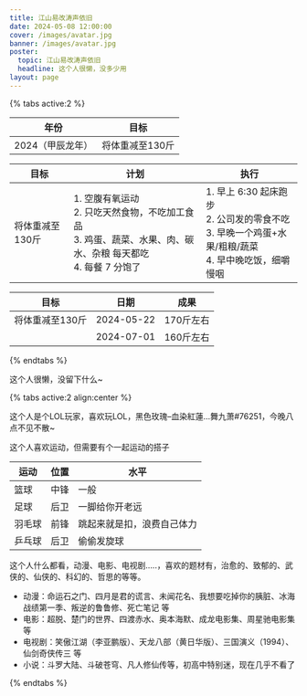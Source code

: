 ```yaml
---
title: 江山易改涛声依旧
date: 2024-05-08 12:00:00
cover: /images/avatar.jpg
banner: /images/avatar.jpg
poster:
  topic: 江山易改涛声依旧
  headline: 这个人很懒，没多少用
layout: page
---
```


{% tabs active:2 %}

<!-- tab 目标 -->

| 年份             | 目标            |
| ---------------- | --------------- |
| 2024（甲辰龙年） | 将体重减至130斤 |

<!-- tab 计划 -->

| 目标            | 计划                                                         | 执行                                                         |
| --------------- | ------------------------------------------------------------ | ------------------------------------------------------------ |
| 将体重减至130斤 | 1. 空腹有氧运动<br />2. 只吃天然食物，不吃加工食品<br />3. 鸡蛋、蔬菜、水果、肉、碳水、杂粮 每天都吃<br />4. 每餐 7 分饱了 | 1. 早上 6:30 起床跑步<br />2. 公司发的零食不吃<br />3. 早晚一个鸡蛋+水果/粗粮/蔬菜<br />4. 早中晚吃饭，细嚼慢咽 |

<!-- tab 结果 -->

| 目标            | 日期       | 成果      |
| --------------- | ---------- | --------- |
| 将体重减至130斤 | 2024-05-22 | 170斤左右 |
|                 | 2024-07-01 | 160斤左右 |

{% endtabs %}

这个人很懒，没留下什么~

{% tabs active:2 align:center %}

<!-- tab 游戏 -->

这个人是个LOL玩家，喜欢玩LOL，黑色玫瑰–血染紅蓮…舞九萧#76251，今晚八点不见不散~

<!-- tab 运动 -->

这个人喜欢运动，但需要有个一起运动的搭子

| 运动   | 位置 | 水平                       |
| ------ | ---- | -------------------------- |
| 篮球   | 中锋 | 一般                       |
| 足球   | 后卫 | 一脚给你开老远             |
| 羽毛球 | 前锋 | 跳起来就是扣，浪费自己体力 |
| 乒乓球 | 后卫 | 偷偷发旋球                 |

<!-- tab 影视 -->

这个人什么都看，动漫、电影、电视剧…..，喜欢的题材有，治愈的、致郁的、武侠的、仙侠的、科幻的、哲思的等等。

- 动漫：命运石之门、四月是君的谎言、未闻花名、我想要吃掉你的胰脏、冰海战绩第一季、叛逆的鲁鲁修、死亡笔记 等
- 电影：超脱、楚门的世界、四渡赤水、奥本海默、成龙电影集、周星驰电影集 等
- 电视剧：笑傲江湖（李亚鹏版）、天龙八部（黄日华版）、三国演义（1994）、仙剑奇侠传三 等
- 小说：斗罗大陆、斗破苍穹、凡人修仙传等，初高中特别迷，现在几乎不看了

{% endtabs %}

